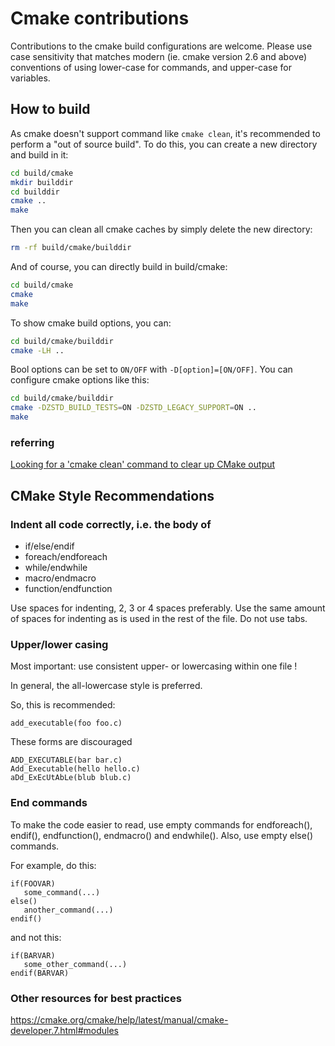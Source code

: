 # Cmake contributions

Contributions to the cmake build configurations are welcome. Please
use case sensitivity that matches modern (ie. cmake version 2.6 and above)
conventions of using lower-case for commands, and upper-case for
variables.

## How to build

As cmake doesn't support command like `cmake clean`, it's recommended to perform a "out of source build".
To do this, you can create a new directory and build in it:
```sh
cd build/cmake
mkdir builddir
cd builddir
cmake ..
make
```
Then you can clean all cmake caches by simply delete the new directory:
```sh
rm -rf build/cmake/builddir
```

And of course, you can directly build in build/cmake:
```sh
cd build/cmake
cmake
make
```

To show cmake build options, you can:
```sh
cd build/cmake/builddir
cmake -LH ..
```

Bool options can be set to `ON/OFF` with `-D[option]=[ON/OFF]`. You can configure cmake options like this:
```sh
cd build/cmake/builddir
cmake -DZSTD_BUILD_TESTS=ON -DZSTD_LEGACY_SUPPORT=ON ..
make
```

### referring
[Looking for a 'cmake clean' command to clear up CMake output](https://stackoverflow.com/questions/9680420/looking-for-a-cmake-clean-command-to-clear-up-cmake-output)

## CMake Style Recommendations

### Indent all code correctly, i.e. the body of

 * if/else/endif
 * foreach/endforeach
 * while/endwhile
 * macro/endmacro
 * function/endfunction

Use spaces for indenting, 2, 3 or 4 spaces preferably. Use the same amount of
spaces for indenting as is used in the rest of the file. Do not use tabs.

### Upper/lower casing

Most important: use consistent upper- or lowercasing within one file !

In general, the all-lowercase style is preferred.

So, this is recommended:

```
add_executable(foo foo.c)
```

These forms are discouraged

```
ADD_EXECUTABLE(bar bar.c)
Add_Executable(hello hello.c)
aDd_ExEcUtAbLe(blub blub.c)
```

### End commands
To make the code easier to read, use empty commands for endforeach(), endif(),
endfunction(), endmacro() and endwhile(). Also, use empty else() commands.

For example, do this:

```
if(FOOVAR)
   some_command(...)
else()
   another_command(...)
endif()
```

and not this:

```
if(BARVAR)
   some_other_command(...)
endif(BARVAR)
```

### Other resources for best practices

https://cmake.org/cmake/help/latest/manual/cmake-developer.7.html#modules
